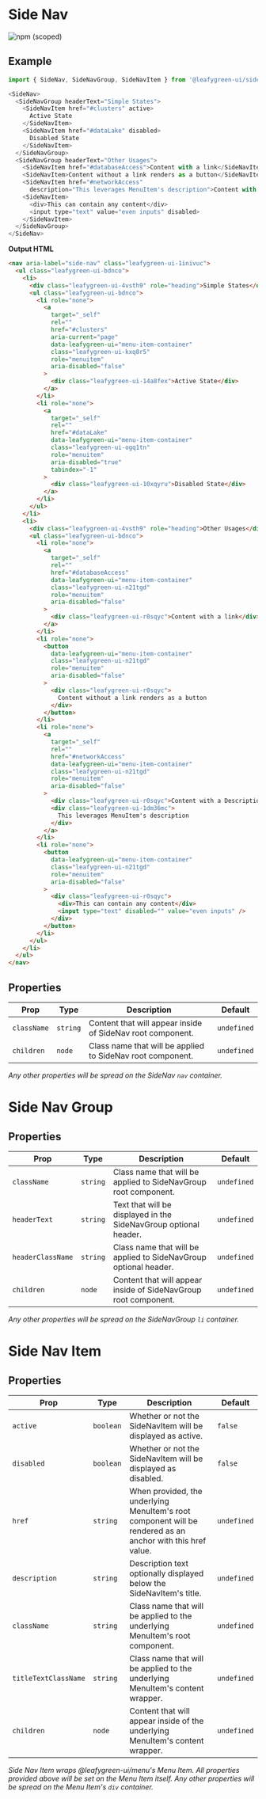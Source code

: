 # Side Nav

![npm (scoped)](https://img.shields.io/npm/v/@leafygreen-ui/side-nav.svg)

## Example

```js
import { SideNav, SideNavGroup, SideNavItem } from '@leafygreen-ui/sideNav';

<SideNav>
  <SideNavGroup headerText="Simple States">
    <SideNavItem href="#clusters" active>
      Active State
    </SideNavItem>
    <SideNavItem href="#dataLake" disabled>
      Disabled State
    </SideNavItem>
  </SideNavGroup>
  <SideNavGroup headerText="Other Usages">
    <SideNavItem href="#databaseAccess">Content with a link</SideNavItem>
    <SideNavItem>Content without a link renders as a button</SideNavItem>
    <SideNavItem href="#networkAccess"
      description="This leverages MenuItem's description">Content with a Description</SideNavItem>
    <SideNavItem>
      <div>This can contain any content</div>
      <input type="text" value="even inputs" disabled>
    </SideNavItem>
  </SideNavGroup>
</SideNav>
```

**Output HTML**

```html
<nav aria-label="side-nav" class="leafygreen-ui-1inivuc">
  <ul class="leafygreen-ui-bdnco">
    <li>
      <div class="leafygreen-ui-4vsth9" role="heading">Simple States</div>
      <ul class="leafygreen-ui-bdnco">
        <li role="none">
          <a
            target="_self"
            rel=""
            href="#clusters"
            aria-current="page"
            data-leafygreen-ui="menu-item-container"
            class="leafygreen-ui-kxq8r5"
            role="menuitem"
            aria-disabled="false"
          >
            <div class="leafygreen-ui-14a8fex">Active State</div>
          </a>
        </li>
        <li role="none">
          <a
            target="_self"
            rel=""
            href="#dataLake"
            data-leafygreen-ui="menu-item-container"
            class="leafygreen-ui-ogq1tn"
            role="menuitem"
            aria-disabled="true"
            tabindex="-1"
          >
            <div class="leafygreen-ui-10xqyru">Disabled State</div>
          </a>
        </li>
      </ul>
    </li>
    <li>
      <div class="leafygreen-ui-4vsth9" role="heading">Other Usages</div>
      <ul class="leafygreen-ui-bdnco">
        <li role="none">
          <a
            target="_self"
            rel=""
            href="#databaseAccess"
            data-leafygreen-ui="menu-item-container"
            class="leafygreen-ui-n21tgd"
            role="menuitem"
            aria-disabled="false"
          >
            <div class="leafygreen-ui-r0sqyc">Content with a link</div>
          </a>
        </li>
        <li role="none">
          <button
            data-leafygreen-ui="menu-item-container"
            class="leafygreen-ui-n21tgd"
            role="menuitem"
            aria-disabled="false"
          >
            <div class="leafygreen-ui-r0sqyc">
              Content without a link renders as a button
            </div>
          </button>
        </li>
        <li role="none">
          <a
            target="_self"
            rel=""
            href="#networkAccess"
            data-leafygreen-ui="menu-item-container"
            class="leafygreen-ui-n21tgd"
            role="menuitem"
            aria-disabled="false"
          >
            <div class="leafygreen-ui-r0sqyc">Content with a Description</div>
            <div class="leafygreen-ui-1dm36mc">
              This leverages MenuItem's description
            </div>
          </a>
        </li>
        <li role="none">
          <button
            data-leafygreen-ui="menu-item-container"
            class="leafygreen-ui-n21tgd"
            role="menuitem"
            aria-disabled="false"
          >
            <div class="leafygreen-ui-r0sqyc">
              <div>This can contain any content</div>
              <input type="text" disabled="" value="even inputs" />
            </div>
          </button>
        </li>
      </ul>
    </li>
  </ul>
</nav>
```

## Properties

| Prop        | Type     | Description | Default    |
| ----------- | -------- | ----------- | ---------- |
| `className` | `string` | Content that will appear inside of SideNav root component. | `undefined` |
| `children`  | `node`   | Class name that will be applied to SideNav root component. | `undefined` |

_Any other properties will be spread on the SideNav `nav` container._

# Side Nav Group

## Properties

| Prop | Type | Description | Default |
| ---- | ---- | ----------- | ------- |
| `className` | `string` | Class name that will be applied to SideNavGroup root component. | `undefined` |
| `headerText` | `string` | Text that will be displayed in the SideNavGroup optional header. | `undefined` |
| `headerClassName` | `string` | Class name that will be applied to SideNavGroup optional header. | `undefined` |
| `children` | `node` | Content that will appear inside of SideNavGroup root component. | `undefined` |

_Any other properties will be spread on the SideNavGroup `li` container._

# Side Nav Item

## Properties

| Prop                | Type      | Description | Default    |
| ------------------- | --------- | ----------- | ---------- |
| `active`            | `boolean` | Whether or not the SideNavItem will be displayed as active. | `false`    |
| `disabled`          | `boolean` | Whether or not the SideNavItem will be displayed as disabled. | `false`    |
| `href`              | `string`  | When provided, the underlying MenuItem's root component will be rendered as an anchor with this href value. | `undefined`|
| `description`       | `string`  | Description text optionally displayed below the SideNavItem's title. | `undefined`|
| `className`         | `string`  | Class name that will be applied to the underlying MenuItem's root component. | `undefined`|
| `titleTextClassName`| `string`  | Class name that will be applied to the underlying MenuItem's content wrapper. | `undefined`|
| `children`          | `node`    | Content that will appear inside of the underlying MenuItem's content wrapper. | `undefined` |

_Side Nav Item wraps @leafygreen-ui/menu's Menu Item._
_All properties provided above will be set on the Menu Item itself._
_Any other properties will be spread on the Menu Item's `div` container._

